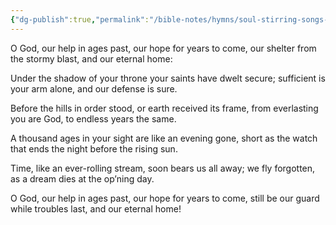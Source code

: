 ```yaml
---
{"dg-publish":true,"permalink":"/bible-notes/hymns/soul-stirring-songs-and-hymns/o-god-our-help/","title":"O God, Our Help"}
---
```



O God, our help in ages past,
our hope for years to come,
our shelter from the stormy blast,
and our eternal home:

Under the shadow of your throne
your saints have dwelt secure;
sufficient is your arm alone,
and our defense is sure.

Before the hills in order stood,
or earth received its frame,
from everlasting you are God,
to endless years the same.

A thousand ages in your sight
are like an evening gone,
short as the watch that ends the night
before the rising sun.

Time, like an ever-rolling stream,
soon bears us all away;
we fly forgotten, as a dream
dies at the op’ning day.

O God, our help in ages past,
our hope for years to come,
still be our guard while troubles last,
and our eternal home!